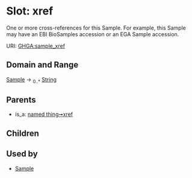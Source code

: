 
# Slot: xref


One or more cross-references for this Sample. For example, this Sample may have an EBI BioSamples accession or an EGA Sample accession.

URI: [GHGA:sample_xref](https://w3id.org/GHGA/sample_xref)


## Domain and Range

[Sample](Sample.md) &#8594;  <sub>0..\*</sub> [String](types/String.md)

## Parents

 *  is_a: [named thing➞xref](named_thing_xref.md)

## Children


## Used by

 * [Sample](Sample.md)

